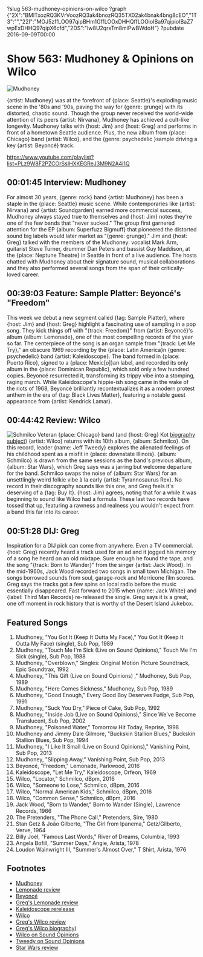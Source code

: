 ?slug 563-mudhoney-opinions-on-wilco
?graph {"2X":"BMlTxozRQ3KVrVoozRQ3ak4bnozRQ35TX02ak4bnak4bng8cEO","1T3":"","22I":"MOJ5zffLOO97qipBHm1GffLOOxDHHQffLOOioIBa97qipioIBaZ7wpExDHHQ97qipX6cfd","2DS":"Iw8U2qrxTm8miPwBWdoH"}
?pubdate 2016-09-09T00:00

# Show 563: Mudhoney & Opinions on Wilco

![Mudhoney](https://static.soundopinions.org/images/2016/mudhoney_web.jpg)

{artist: Mudhoney} was at the forefront of {place: Seattle}'s exploding music scene in the '80s and '90s, paving the way for {genre: grunge} with its distorted, chaotic sound. Though the group never received the world-wide attention of its peers {artist: Nirvana}, Mudhoney has achieved a cult-like longevity. Mudhoney talks with {host: Jim} and {host: Greg} and performs in front of a hometown Seattle audience. Plus, the new album from {place: Chicago} band {artist: Wilco}, and the {genre: psychedelic }sample driving a key {artist: Beyoncé} track.

https://www.youtube.com/playlist?list=PLz9W8F2PZCOrSsIHXKEGReJ3M9N2A4i1Q

## 00:01:45 Interview: Mudhoney
For almost 30 years, {genre: rock} band {artist: Mudhoney} has been a staple in the {place: Seattle} music scene. While contemporaries like {artist: Nirvana} and {artist: Soundgarden} earned more commercial success, Mudhoney always stayed true to themselves and {host: Jim} notes they're one of the few bands that "never sucked." The group first garnered attention for the EP {album: Superfuzz Bigmuff} that pioneered the distorted sound big labels would later market as "{genre: grunge}." Jim and {host: Greg} talked with the members of the Mudhoney: vocalist Mark Arm, guitarist Steve Turner, drummer Dan Peters and bassist Guy Maddison, at the {place: Neptune Theatre} in Seattle in front of a live audience. The hosts chatted with Mudhoney about their signature sound, musical collaborations and they also performed several songs from the span of their critically-loved career.

## 00:39:03 Feature: Sample Platter: Beyoncé's "Freedom"

This week we debut a new segment called {tag: Sample Platter}, where {host: Jim} and {host: Greg} highlight a fascinating use of sampling in a pop song. They kick things off with "{track: Freedom}" from {artist: Beyoncé}'s album {album: Lemonade}, one of the most compelling records of the year so far. The centerpiece of the song is an organ sample from "{track: Let Me Try}," an obscure 1969 recording by the {place: Latin America}n {genre: psychedelic} band {artist: Kaleidoscope}. The band formed in {place: Puerto Rico}, signed to a {place: Mexic[o]}an label, and recorded its only album in the {place: Dominican Republic}, which sold only a few hundred copies. Beyoncé resurrected it, transforming its trippy vibe into a stomping, raging march. While Kaleidoscope's hippie-ish song came in the wake of the riots of 1968, Beyoncé brilliantly recontextualizes it as a modern protest anthem in the era of {tag: Black Lives Matter}, featuring a notable guest appearance from {artist: Kendrick Lamar}.


## 00:44:42 Review: Wilco
![Schmilco](https://static.soundopinions.org/assets/563/22I0.jpg)
Veteran {place: Chicago} band (and {host: Greg} Kot [biography subject](http://www.wilcobook.com/buy/index.html)) {artist: Wilco} returns with its 10th album, {album: Schmilco}. On this record, leader {name: Jeff Tweedy} explores the alienated feelings of his childhood spent as a misfit in {place: downstate Illinois}. {album: Schmilco} is drawn from the same sessions as the band's previous album, {album: Star Wars}, which Greg says was a jarring but welcome departure for the band. Schmilco  swaps the noise of {album: Star Wars} for an unsettlingly weird folkie vibe à la early {artist: Tyrannosaurus Rex}. No record in their discography sounds like this one, and Greg feels it's deserving of a {tag: Buy It}. {host: Jim} agrees, noting that for a while it was beginning to sound like Wilco had a formula. These last two records have tossed that up, featuring a rawness and realness you wouldn't expect from a band this far into its career.


## 00:51:28 DIJ: Greg
   Inspiration for a DIJ pick can come from anywhere. Even a TV commercial. {host: Greg} recently heard a track used for an ad and it jogged his memory of a song he heard on an old mixtape. Sure enough he found the tape, and the song "{track: Born to Wander}" from the singer {artist: Jack Wood}. In the mid-1960s, Jack Wood recorded two songs in small town Michigan. The songs borrowed sounds from soul, garage-rock and Morricone film scores. Greg says the tracks got a few spins on local radio before the music essentially disappeared. Fast forward to 2015 when {name: Jack White} and {label: Third Man Records} re-released the single. Greg says it is a great, one off moment in rock history that is worthy of the Desert Island Jukebox.

## Featured Songs

1. Mudhoney, "You Got It (Keep It Outta My Face)," You Got It (Keep It Outta My Face) (single), Sub Pop, 1989
1. Mudhoney, "Touch Me I'm Sick (Live on Sound Opinions)," Touch Me I'm Sick (single), Sub Pop, 1988
1. Mudhoney, "Overblown," Singles: Original Motion Picture Soundtrack, Epic Soundtrax, 1992
1. Mudhoney, "This Gift (Live on Sound Opinions) ," Mudhoney, Sub Pop, 1989
1. Mudhoney, "Here Comes Sickness," Mudhoney, Sub Pop, 1989
1. Mudhoney, "Good Enough," Every Good Boy Deserves Fudge, Sub Pop, 1991
1. Mudhoney, "Suck You Dry," Piece of Cake, Sub Pop, 1992
1. Mudhoney, "Inside Job (Live on Sound Opinions)," Since We've Become Translucent, Sub Pop, 2002
1. Mudhoney, "Poisoned Water," Tomorrow Hit Today, Reprise, 1998
1. Mudhoney and Jimmy Dale Gilmore, "Buckskin Stallion Blues," Buckskin Stallion Blues, Sub Pop, 1994
1. Mudhoney, "I Like It Small (Live on Sound Opinions)," Vanishing Point, Sub Pop, 2013
1. Mudhoney, "Slipping Away," Vanishing Point, Sub Pop, 2013
1. Beyoncé, "Freedom," Lemonade, Parkwood, 2016
1. Kaleidoscope, "Let Me Try," Kaleidoscope, Orfeon, 1969
1. Wilco, "Locator," Schmilco, dBpm, 2016
1. Wilco, "Someone to Lose," Schmilco, dBpm, 2016
1. Wilco, "Normal American Kids," Schmilco, dBpm, 2016
1. Wilco, "Common Sense," Schmilco, dBpm, 2016
1. Jack Wood, "Born to Wander," Born to Wander (Single), Lawrence Records, 1966
1. The Pretenders, "The Phone Call," Pretenders, Sire, 1980
1. Stan Getz & João Gilberto, "The Girl from Ipanema," Getz/Gilberto, Verve, 1964
1. Billy Joel, "Famous Last Words," River of Dreams, Columbia, 1993
1. Angela Bofill, "Summer Days," Angie, Arista, 1978
1. Loudon Wainwright III, "Summer's Almost Over," T Shirt, Arista, 1976


## Footnotes
- [Mudhoney](http://mudhoneyonline.com/)
- [Lemonade review](/show/544/#beyonce)
- [Beyoncé](http://www.beyonce.com/)
- [Greg's Lemonade review](http://www.chicagotribune.com/entertainment/music/kot/ct-beyonce-lemonade-album-review-20160424-column.html)
- [Kaleidoscope rerelease](http://www.nowagainrecords.com/kaleidoscope/)
- [Wilco](http://wilcoworld.net/)
- [Greg's Wilco review](http://www.chicagotribune.com/entertainment/music/kot/sc-wilco-schmilco-review-jeff-tweedy-ent-0902-20160902-column.html)
- [Greg's Wilco biography](http://www.wilcobook.com/buy/index.html))
- [Wilco on Sound Opinions](/show/77/)
- [Tweedy on Sound Opinions](/show/460/)
- [Star Wars review](/show/504)
